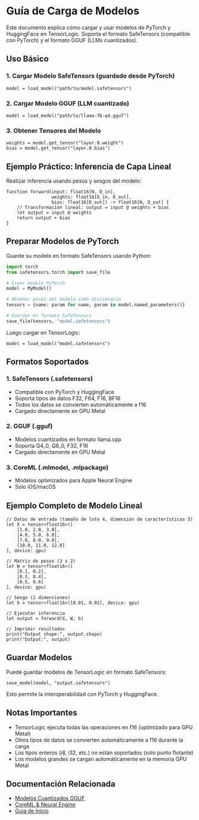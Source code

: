 # Guía de Carga de Modelos

Este documento explica cómo cargar y usar modelos de PyTorch y HuggingFace en TensorLogic. Soporta el formato SafeTensors (compatible con PyTorch) y el formato GGUF (LLMs cuantizados).

## Uso Básico

### 1. Cargar Modelo SafeTensors (guardado desde PyTorch)

```tensorlogic
model = load_model("path/to/model.safetensors")
```

### 2. Cargar Modelo GGUF (LLM cuantizado)

```tensorlogic
model = load_model("path/to/llama-7b-q4.gguf")
```

### 3. Obtener Tensores del Modelo

```tensorlogic
weights = model.get_tensor("layer.0.weight")
bias = model.get_tensor("layer.0.bias")
```

## Ejemplo Práctico: Inferencia de Capa Lineal

Realizar inferencia usando pesos y sesgos del modelo:

```tensorlogic
function forward(input: float16[N, D_in],
                 weights: float16[D_in, D_out],
                 bias: float16[D_out]) -> float16[N, D_out] {
    // Transformación lineal: output = input @ weights + bias
    let output = input @ weights
    return output + bias
}
```

## Preparar Modelos de PyTorch

Guarde su modelo en formato SafeTensors usando Python:

```python
import torch
from safetensors.torch import save_file

# Crear modelo PyTorch
model = MyModel()

# Obtener pesos del modelo como diccionario
tensors = {name: param for name, param in model.named_parameters()}

# Guardar en formato SafeTensors
save_file(tensors, "model.safetensors")
```

Luego cargar en TensorLogic:

```tensorlogic
model = load_model("model.safetensors")
```

## Formatos Soportados

### 1. SafeTensors (.safetensors)

- Compatible con PyTorch y HuggingFace
- Soporta tipos de datos F32, F64, F16, BF16
- Todos los datos se convierten automáticamente a f16
- Cargado directamente en GPU Metal

### 2. GGUF (.gguf)

- Modelos cuantizados en formato llama.cpp
- Soporta Q4_0, Q8_0, F32, F16
- Cargado directamente en GPU Metal

### 3. CoreML (.mlmodel, .mlpackage)

- Modelos optimizados para Apple Neural Engine
- Solo iOS/macOS

## Ejemplo Completo de Modelo Lineal

```tensorlogic
// Datos de entrada (tamaño de lote 4, dimensión de características 3)
let X = tensor<float16>([
    [1.0, 2.0, 3.0],
    [4.0, 5.0, 6.0],
    [7.0, 8.0, 9.0],
    [10.0, 11.0, 12.0]
], device: gpu)

// Matriz de pesos (3 x 2)
let W = tensor<float16>([
    [0.1, 0.2],
    [0.3, 0.4],
    [0.5, 0.6]
], device: gpu)

// Sesgo (2 dimensiones)
let b = tensor<float16>([0.01, 0.02], device: gpu)

// Ejecutar inferencia
let output = forward(X, W, b)

// Imprimir resultados
print("Output shape:", output.shape)
print("Output:", output)
```

## Guardar Modelos

Puede guardar modelos de TensorLogic en formato SafeTensors:

```tensorlogic
save_model(model, "output.safetensors")
```

Esto permite la interoperabilidad con PyTorch y HuggingFace.

## Notas Importantes

- TensorLogic ejecuta todas las operaciones en f16 (optimizado para GPU Metal)
- Otros tipos de datos se convierten automáticamente a f16 durante la carga
- Los tipos enteros (i8, i32, etc.) no están soportados (solo punto flotante)
- Los modelos grandes se cargan automáticamente en la memoria GPU Metal

## Documentación Relacionada

- [Modelos Cuantizados GGUF](gguf_quantization.md)
- [CoreML & Neural Engine](coreml_neural_engine.md)
- [Guía de Inicio](../claudedocs/getting_started.md)
